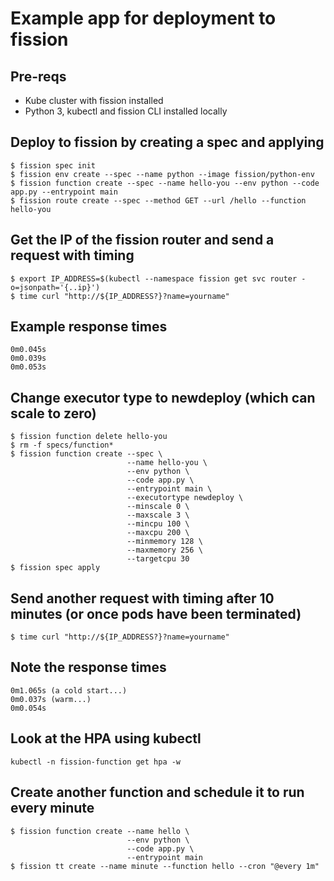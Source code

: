 # Example app for deployment to fission

## Pre-reqs
* Kube cluster with fission installed
* Python 3, kubectl and fission CLI installed locally

## Deploy to fission by creating a spec and applying
```
$ fission spec init
$ fission env create --spec --name python --image fission/python-env
$ fission function create --spec --name hello-you --env python --code app.py --entrypoint main
$ fission route create --spec --method GET --url /hello --function hello-you
```

## Get the IP of the fission router and send a request with timing
```
$ export IP_ADDRESS=$(kubectl --namespace fission get svc router -o=jsonpath='{..ip}')
$ time curl "http://${IP_ADDRESS?}?name=yourname"
```

## Example response times
```
0m0.045s
0m0.039s
0m0.053s
```

## Change executor type to newdeploy (which can scale to zero)
```
$ fission function delete hello-you
$ rm -f specs/function*
$ fission function create --spec \
                          --name hello-you \
                          --env python \
                          --code app.py \
                          --entrypoint main \
                          --executortype newdeploy \
                          --minscale 0 \
                          --maxscale 3 \
                          --mincpu 100 \
                          --maxcpu 200 \
                          --minmemory 128 \
                          --maxmemory 256 \
                          --targetcpu 30
$ fission spec apply
```

## Send another request with timing after 10 minutes (or once pods have been terminated)
```
$ time curl "http://${IP_ADDRESS?}?name=yourname"
```

## Note the response times
```
0m1.065s (a cold start...)
0m0.037s (warm...)
0m0.054s
```

## Look at the HPA using kubectl
```
kubectl -n fission-function get hpa -w
```

## Create another function and schedule it to run every minute
```
$ fission function create --name hello \
                          --env python \
                          --code app.py \
                          --entrypoint main
$ fission tt create --name minute --function hello --cron "@every 1m"
```

